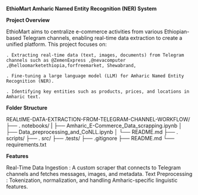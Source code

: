 **EthioMart Amharic Named Entity Recognition (NER) System**

**Project Overview**

EthioMart aims to centralize e-commerce activities from various Ethiopian-based Telegram channels, enabling real-time data extraction to create a unified platform. This project focuses on:

	. Extracting real-time data (text, images, documents) from Telegram channels such as @ZemenExpress ,@nevacomputer ,@helloomarketethiopia,forfreemarket, Shewabrand,
	
	. Fine-tuning a large language model (LLM) for Amharic Named Entity Recognition (NER).
	
	. Identifying key entities such as products, prices, and locations in Amharic text.

**Folder Structure**

REALtIME-DATA-EXTRACTION-FROM-TELEGRAM-CHANNEL-WORKFLOW/ ├── . notebooks/ | ├── Amharic_E-Commerce_Data_scrapping.ipynb │ ├── Data_preprocessing_and_CoNLL.ipynb │ └── README.md ├── . scripts/ ├── . src/ ├── .tests/ ├── .gitignore ├── README.md └── requirements.txt

**Features**

Real-Time Data Ingestion : A custom scraper that connects to Telegram channels and fetches messages, images, and metadata.
Text Preprocessing : Tokenization, normalization, and handling Amharic-specific linguistic features.
